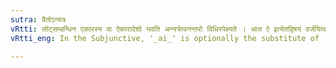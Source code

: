 ```yaml
---
sutra: वैतोऽन्यत्र
vRtti: लोट्सम्बन्धिन एकारस्य वा ऐकारादेशो भवति अन्यत्रेत्वनन्तरो विधिरपेक्ष्यते । आत ऐ इत्येतद्विषयं वर्जयित्वा एत ऐ भवति ॥
vRtti_eng: In the Subjunctive, '_ai_' is optionally the substitute of '_e_', in other places than those mentioned in the last _sutra_.

---
```

